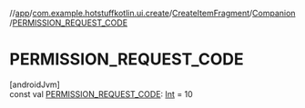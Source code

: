 //[app](../../../../index.md)/[com.example.hotstuffkotlin.ui.create](../../index.md)/[CreateItemFragment](../index.md)/[Companion](index.md)/[PERMISSION_REQUEST_CODE](-p-e-r-m-i-s-s-i-o-n_-r-e-q-u-e-s-t_-c-o-d-e.md)

# PERMISSION_REQUEST_CODE

[androidJvm]\
const val [PERMISSION_REQUEST_CODE](-p-e-r-m-i-s-s-i-o-n_-r-e-q-u-e-s-t_-c-o-d-e.md): [Int](https://kotlinlang.org/api/latest/jvm/stdlib/kotlin/-int/index.html) = 10
